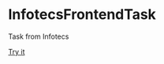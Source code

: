 <h1>InfotecsFrontendTask</h1>
<p>Task from Infotecs</p>
<a href="https://dragoneknp.github.io/InfotecsFrontendTask/">Try it</a>
